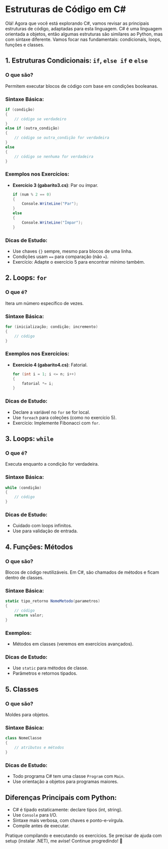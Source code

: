 # Estruturas de Código em C#

Olá! Agora que você está explorando C#, vamos revisar as principais estruturas de código, adaptadas para esta linguagem. C# é uma linguagem orientada a objetos, então algumas estruturas são similares ao Python, mas com sintaxe diferente. Vamos focar nas fundamentais: condicionais, loops, funções e classes.

## 1. Estruturas Condicionais: `if`, `else if` e `else`

### O que são?
Permitem executar blocos de código com base em condições booleanas.

### Sintaxe Básica:
```csharp
if (condição)
{
    // código se verdadeiro
}
else if (outra_condição)
{
    // código se outra_condição for verdadeira
}
else
{
    // código se nenhuma for verdadeira
}
```

### Exemplos nos Exercícios:

- **Exercício 3 (gabarito3.cs)**: Par ou ímpar.
  ```csharp
  if (num % 2 == 0)
  {
      Console.WriteLine("Par");
  }
  else
  {
      Console.WriteLine("Ímpar");
  }
  ```

### Dicas de Estudo:
- Use chaves `{}` sempre, mesmo para blocos de uma linha.
- Condições usam `==` para comparação (não `=`).
- Exercício: Adapte o exercício 5 para encontrar mínimo também.

## 2. Loops: `for`

### O que é?
Itera um número específico de vezes.

### Sintaxe Básica:
```csharp
for (inicialização; condição; incremento)
{
    // código
}
```

### Exemplos nos Exercícios:

- **Exercício 4 (gabarito4.cs)**: Fatorial.
  ```csharp
  for (int i = 1; i <= n; i++)
  {
      fatorial *= i;
  }
  ```

### Dicas de Estudo:
- Declare a variável no `for` se for local.
- Use `foreach` para coleções (como no exercício 5).
- Exercício: Implemente Fibonacci com `for`.

## 3. Loops: `while`

### O que é?
Executa enquanto a condição for verdadeira.

### Sintaxe Básica:
```csharp
while (condição)
{
    // código
}
```

### Dicas de Estudo:
- Cuidado com loops infinitos.
- Use para validação de entrada.

## 4. Funções: Métodos

### O que são?
Blocos de código reutilizáveis. Em C#, são chamados de métodos e ficam dentro de classes.

### Sintaxe Básica:
```csharp
static tipo_retorno NomeMetodo(parametros)
{
    // código
    return valor;
}
```

### Exemplos:
- Métodos em classes (veremos em exercícios avançados).

### Dicas de Estudo:
- Use `static` para métodos de classe.
- Parâmetros e retornos tipados.

## 5. Classes

### O que são?
Moldes para objetos.

### Sintaxe Básica:
```csharp
class NomeClasse
{
    // atributos e métodos
}
```

### Dicas de Estudo:
- Todo programa C# tem uma classe `Program` com `Main`.
- Use orientação a objetos para programas maiores.

## Diferenças Principais com Python:
- C# é tipado estaticamente: declare tipos (int, string).
- Use `Console` para I/O.
- Sintaxe mais verbosa, com chaves e ponto-e-vírgula.
- Compile antes de executar.

Pratique compilando e executando os exercícios. Se precisar de ajuda com setup (instalar .NET), me avise! Continue progredindo! 🚀